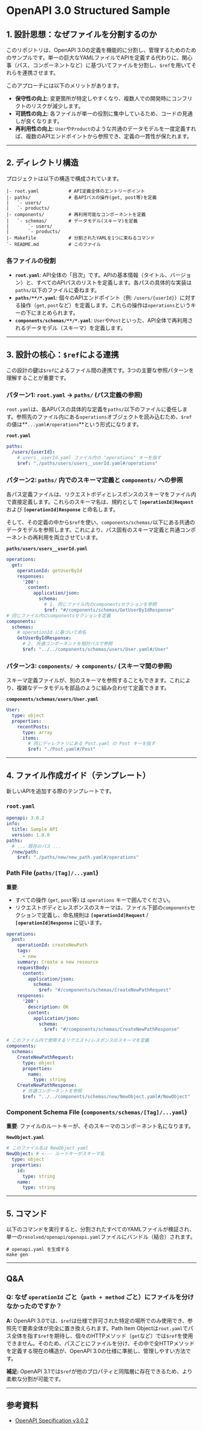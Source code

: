 # OpenAPI 3.0 Structured Sample

## 1. 設計思想：なぜファイルを分割するのか

このリポジトリは、OpenAPI 3.0の定義を機能的に分割し、管理するためのためのサンプルです。単一の巨大なYAMLファイルでAPIを定義する代わりに、関心事（パス、コンポーネントなど）に基づいてファイルを分割し、`$ref`を用いてそれらを連携させます。

このアプローチには以下のメリットがあります。

- **保守性の向上**: 変更箇所が特定しやすくなり、複数人での開発時にコンフリクトのリスクが減少します。
- **可読性の向上**: 各ファイルが単一の役割に集中しているため、コードの見通しが良くなります。
- **再利用性の向上**: `User`や`Product`のような共通のデータモデルを一度定義すれば、複数のAPIエンドポイントから参照でき、定義の一貫性が保たれます。

---

## 2. ディレクトリ構造

プロジェクトは以下の構造で構成されています。

```
|- root.yaml           # API定義全体のエントリーポイント
|- paths/              # 各APIパスの操作(get, post等)を定義
|   `- users/
|   `- products/
|- components/         # 再利用可能なコンポーネントを定義
|   `- schemas/        # データモデル(スキーマ)を定義
|       `- users/
|       `- products/
|- Makefile            # 分割されたYAMLを1つに束ねるコマンド
`- README.md           # このファイル
```

### 各ファイルの役割

- **`root.yaml`**: API全体の「目次」です。APIの基本情報（タイトル、バージョン）と、すべてのAPIパスのリストを定義します。各パスの具体的な実装は`paths/`以下のファイルに委ねます。
- **`paths/**/*.yaml`**: 個々のAPIエンドポイント（例: `/users/{userId}`）に対する操作（`get`, `post`など）を定義します。これらの操作は`operations`というキーの下にまとめられます。
- **`components/schemas/**/*.yaml`**: `User`や`Post`といった、API全体で再利用されるデータモデル（スキーマ）を定義します。

---

## 3. 設計の核心：`$ref`による連携

この設計の鍵は`$ref`によるファイル間の連携です。3つの主要な参照パターンを理解することが重要です。

### パターン1: `root.yaml` → `paths/` (パス定義の参照)

`root.yaml`は、各APIパスの具体的な定義を`paths/`以下のファイルに委任します。参照先のファイル内にある`operations`オブジェクトを読み込むため、`$ref`の値は**`...yaml#/operations`**という形式になります。

**`root.yaml`**
```yaml
paths:
  /users/{userId}:
    # users__userId.yaml ファイル内の "operations" キーを指す
    $ref: "./paths/users/users__userId.yaml#/operations"
```

### パターン2: `paths/` 内でのスキーマ定義と `components/` への参照

各パス定義ファイルは、リクエストボディとレスポンスのスキーマをファイル内で直接定義します。これらのスキーマ名は、規約として **`[operationId]Request`** および **`[operationId]Response`** と命名します。

そして、その定義の中から`$ref`を使い、`components/schemas/`以下にある共通のデータモデルを参照します。これにより、パス固有のスキーマ定義と共通コンポーネントの再利用を両立させています。

**`paths/users/users__userId.yaml`**
```yaml
operations:
  get:
    operationId: getUserById
    responses:
      '200':
        content:
          application/json:
            schema:
              # 1. 同じファイル内のcomponentsセクションを参照
              $ref: "#/components/schemas/GetUserByIdResponse"
# 同じファイル内にcomponentsセクションを定義
components:
  schemas:
    # operationId に基づいて命名
    GetUserByIdResponse:
      # 2. 共通コンポーネントを相対パスで参照
      $ref: "../../components/schemas/users/User.yaml#/User"
```

### パターン3: `components/` → `components/` (スキーマ間の参照)

スキーマ定義ファイルが、別のスキーマを参照することもできます。これにより、複雑なデータモデルを部品のように組み合わせて定義できます。

**`components/schemas/users/User.yaml`**
```yaml
User:
  type: object
  properties:
    recentPosts:
      type: array
      items:
        # 同じディレクトリにある Post.yaml の Post キーを指す
        $ref: "./Post.yaml#/Post"
```

---

## 4. ファイル作成ガイド（テンプレート）

新しいAPIを追加する際のテンプレートです。

### `root.yaml`

```yaml
openapi: 3.0.2
info:
  title: Sample API
  version: 1.0.0
paths:
  # ... 既存のパス ...
  /new/path:
    $ref: "./paths/new/new_path.yaml#/operations"
```

### Path File (`paths/[Tag]/...yaml`)

**重要**:
- すべての操作 (`get`, `post`等) は `operations` キーで囲んでください。
- リクエストボディとレスポンスのスキーマは、ファイル下部の`components`セクションで定義し、命名規則は **`[operationId]Request`** / **`[operationId]Response`** に従います。

```yaml
operations:
  post:
    operationId: createNewPath
    tags:
      - new
    summary: Create a new resource
    requestBody:
      content:
        application/json:
          schema:
            $ref: "#/components/schemas/CreateNewPathRequest"
    responses:
      '200':
        description: OK
        content:
          application/json:
            schema:
              $ref: "#/components/schemas/CreateNewPathResponse"

# このファイル内で使用するリクエスト/レスポンスのスキーマを定義
components:
  schemas:
    CreateNewPathRequest:
      type: object
      properties:
        name:
          type: string
    CreateNewPathResponse:
      # 共通コンポーネントを参照
      $ref: "../../components/schemas/new/NewObject.yaml#/NewObject"
```

### Component Schema File (`components/schemas/[Tag]/...yaml`)

**重要**: ファイルのルートキーが、そのスキーマのコンポーネント名になります。

**`NewObject.yaml`**
```yaml
# このファイル名は NewObject.yaml
NewObject: # <--- ルートキーがスキーマ名
  type: object
  properties:
    id:
      type: string
    name:
      type: string
```

---

## 5. コマンド

以下のコマンドを実行すると、分割されたすべてのYAMLファイルが検証され、単一の`resolved/openapi/openapi.yaml`ファイルにバンドル（結合）されます。

```console
# openapi.yaml を生成する
make gen
```

---

## Q&A

### Q: なぜ `operationId` ごと（`path + method` ごと）にファイルを分けなかったのですか？

**A:** OpenAPI 3.0では、`$ref`は仕様で許可された特定の場所でのみ使用でき、参照先で要素全体が完全に置き換えられます。Path Item Objectは`root.yaml`でパス全体を指す`$ref`を期待し、個々のHTTPメソッド（`get`など）では`$ref`を使用できません。そのため、パスごとにファイルを分け、その中で全HTTPメソッドを定義する現在の構造が、OpenAPI 3.0の仕様に準拠し、管理しやすい方法です。

**補足:** OpenAPI 3.1では`$ref`が他のプロパティと同階層に存在できるため、より柔軟な分割が可能です。

---

## 参考資料

- [OpenAPI Specification v3.0.2](https://spec.openapis.org/oas/v3.0.2)
